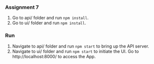 ### Assignment 7

1. Go to api/ folder and run `npm install`.
2. Go to ui/ folder and run `npm install`.


### Run
1. Navigate to api/ folder and run `npm start` to bring up the API server. 
2. Navigate to ui/ folder and run `npm start` to initiate the UI. Go to http://localhost:8000/ to access the App.